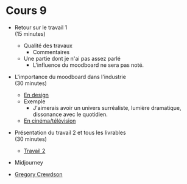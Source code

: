 # Cours 9

<style>.md-footer{display:none;}</style>

* Retour sur le travail 1 <br> (15 minutes)
  * Qualité des travaux <br>
    * Commentaires <br>
  * Une partie dont je n'ai pas assez parlé <br>
    * L'influence du moodboard ne sera pas noté. <br>
* L'importance du moodboard dans l'industrie <br> (30 minutes)
  * [En design](https://www.makerandmoxie.com/blog/moodboards) <br>
  * Exemple
    * J'aimerais avoir un univers surréaliste, lumière dramatique, dissonance avec le quotidien.
  * [En cinéma/télévision](https://www.youtube.com/watch?v=p03cRSbIQFU) <br>

* Présentation du travail 2 et tous les livrables <br> (30 minutes)
  * [Travail 2](projet02.md) 

* Midjourney 

 * [Gregory Crewdson](https://www.dansloeilduphotographe.fr/articles/gregory-crewdson-untitled-summer-summer-rain-from-the-series-nbspbeneath-the-rosesnbsp-2004) 
